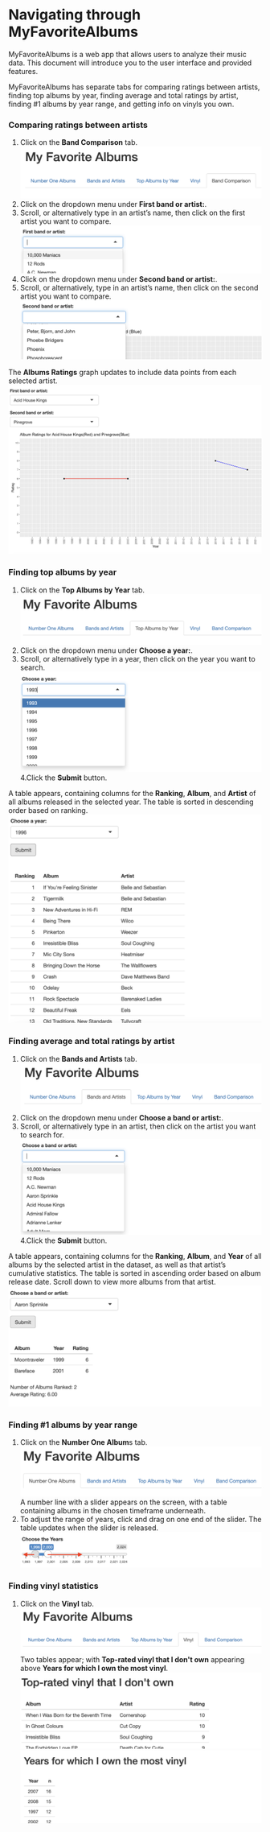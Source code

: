 # Navigating through MyFavoriteAlbums

MyFavoriteAlbums is a web app that allows users to analyze their music data. 
This document will introduce you to the user interface and provided features.

MyFavoriteAlbums has separate tabs for comparing ratings between artists,
finding top albums by year, finding average and total ratings by artist, finding #1 albums
by year range, and getting info on vinyls you own.

### Comparing ratings between artists
  1. Click on the **Band Comparison** tab.
     ![band comparison tab](./img/band-comparison-tab.png)
  2. Click on the dropdown menu under **First band or artist:**.
  3. Scroll, or alternatively type in an artist’s name, then click on the first artist you want to compare.
     ![first artist dropdown](./img/band-comparison-first-dropdown.png)
  4. Click on the dropdown menu under **Second band or artist:**.
  5. Scroll, or alternatively, type in an artist’s name, then click on the second artist you want to compare.
     ![second artist dropdown](./img/band-comparison-second-dropdown.png)

The **Albums Ratings** graph updates to include data points from each selected artist.
![albums ratings example graph](./img/band-comparison-graph.png)


### <a id="top-by-year"></a> Finding top albums by year
  1. Click on the **Top Albums by Year** tab.
     ![top albums by year tab](./img/top-albums-by-year-tab.png)
  2. Click on the dropdown menu under **Choose a year:**.
  3. Scroll, or alternatively type in a year, then click on the year you want to search.
     ![top album year dropdown](./img/top-albums-by-year-dropdown.png)
  4.Click the **Submit** button.

A table appears, containing columns for the **Ranking**, **Album**, and **Artist** of all albums released in the selected year.
The table is sorted in descending order based on ranking. 
![top albums by year example table](./img/top-albums-by-year-table.png)


### <a id="avg-total-ratings"></a> Finding average and total ratings by artist
  1. Click on the **Bands and Artists** tab.
     ![bands and artists tab](./img/bands-and-artists-tab.png)
  2. Click on the dropdown menu under **Choose a band or artist:**.
  3. Scroll, or alternatively type in an artist, then click on the artist you want to search for.
     ![bands and artists dropdown](./img/bands-and-artists-search.png)
  4.Click the **Submit** button.

A table appears, containing columns for the **Ranking**, **Album**, and **Year** of all albums by the selected artist
in the dataset, as well as that artist’s cumulative statistics. 
The table is sorted in ascending order based on album release date. Scroll down to view more albums from that artist.
![bands and artists example table](./img/bands-and-artists-table.png)


### <a id="top-by-year-range"></a> Finding #1 albums by year range
  1. Click on the **Number One Album**s tab.
     ![number one albums tab](./img/number-one-albums-tab.png)
     A number line with a slider appears on the screen, with a table containing albums in the chosen timeframe underneath.
  2. To adjust the range of years, click and drag on one end of the slider. The table updates when the slider is released.
     ![number one albums slider](./img/number-one-albums-sliders.png)



### <a id="vinyl"></a> Finding vinyl statistics
  1. Click on the **Vinyl** tab.
     ![vinyl tab](./img/vinyl-tab.png)
Two tables appear; with **Top-rated vinyl that I don't own** appearing above **Years for which I own the most vinyl**.
![vinyl example table 1](./img/vinyl-table1.png)
![vinyl example table 2](./img/vinyl-table2.png)
